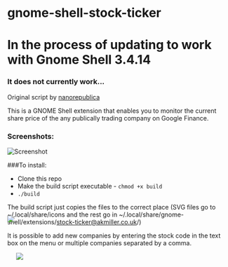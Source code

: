 gnome-shell-stock-ticker
========================

# In the process of updating to work with Gnome Shell 3.4.14 
### It does not currently work...
Original script by [nanorepublica](https://github.com/nanorepublica/gnome-shell-stock-ticker)

This is a GNOME Shell extension that enables you to monitor the current share price of the any publically trading company on Google Finance. 

### Screenshots:

![Screenshot](https://github.com/nanorepublica/gnome-shell-stock-ticker/raw/master/data/screenshot.png)

###To install:
* Clone this repo
* Make the build script executable - `chmod +x build`
* `./build`

The build script just copies the files to the correct place (SVG files go to ~/.local/share/icons and the rest go in ~/.local/share/gnome-shell/extensions/stock-ticker@akmiller.co.uk/)

It is possible to add new companies by entering the stock code in the text box on the menu or multiple companies separated by a comma.

<div>
<img style="top:-85px; position:relative;" src="https://github.com/nanorepublica/gnome-shell-stock-ticker/raw/master/data/screenshot1.png" />
<img src="https://github.com/nanorepublica/gnome-shell-stock-ticker/raw/master/data/screenshot2.png" />
</div>
